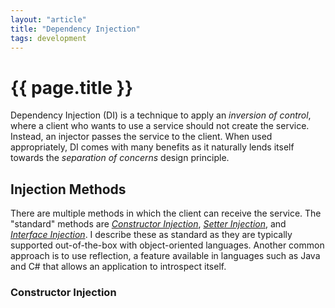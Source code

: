 ```yaml
---
layout: "article"
title: "Dependency Injection"
tags: development
---
```

# {{ page.title }}

Dependency Injection (DI) is a technique to apply an _inversion of control_, where a client who wants to use a service should not create the service. Instead, an injector passes the service to the client. When used appropriately, DI comes with many benefits as it naturally lends itself towards the _separation of concerns_ design principle.

## Injection Methods
There are multiple methods in which the client can receive the service. The "standard" methods are [_Constructor Injection_](#constructor-injection), [_Setter Injection_](#setter-injection), and [_Interface Injection_](#interface-injection). I describe these as standard as they are typically supported out-of-the-box with object-oriented languages. Another common approach is to use reflection, a feature available in languages such as Java and C# that allows an application to introspect itself.

### Constructor Injection

